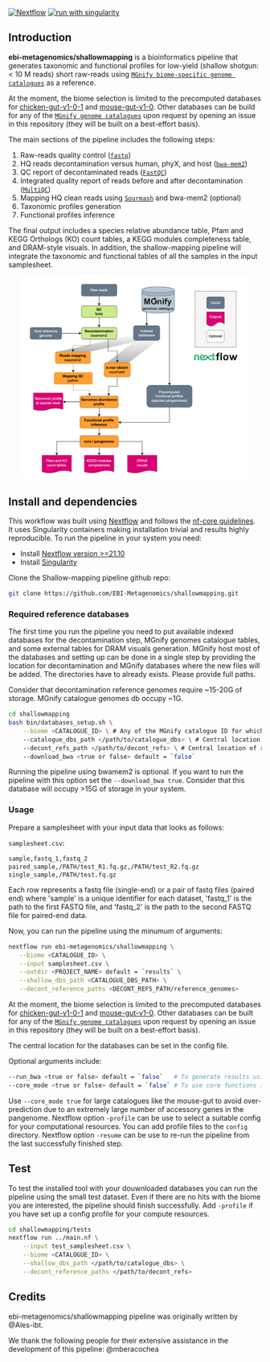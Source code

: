 [![Nextflow](https://img.shields.io/badge/nextflow%20DSL2-%E2%89%A523.04.0-23aa62.svg)](https://www.nextflow.io/)
[![run with singularity](https://img.shields.io/badge/run%20with-singularity-1d355c.svg?labelColor=000000)](https://sylabs.io/docs/)

## Introduction

**ebi-metagenomics/shallowmapping** is a bioinformatics pipeline that generates taxonomic and functional profiles for low-yield (shallow shotgun: < 10 M reads) short raw-reads using [`MGnify biome-specific genome catalogues`](https://www.ebi.ac.uk/metagenomics/browse/genomes) as a reference.

At the moment, the biome selection is limited to the precomputed databases for [chicken-gut-v1-0-1](https://www.ebi.ac.uk/metagenomics/genome-catalogues/chicken-gut-v1-0-1) and [mouse-gut-v1-0](https://www.ebi.ac.uk/metagenomics/genome-catalogues/mouse-gut-v1-0). Other databases can be build for any of the [`MGnify genome catalogues`](https://www.ebi.ac.uk/metagenomics/browse/genomes) upon request by opening an issue in this repository (they will be built on a best-effort basis).

The main sections of the pipeline includes the following steps:

1. Raw-reads quality control ([`fastp`](https://github.com/OpenGene/fastp))
2. HQ reads decontamination versus human, phyX, and host ([`bwa-mem2`](https://github.com/bwa-mem2/bwa-mem2))
3. QC report of decontaminated reads ([`FastQC`](https://www.bioinformatics.babraham.ac.uk/projects/fastqc/))
4. Integrated quality report of reads before and after decontamination ([`MultiQC`](http://multiqc.info/))
5. Mapping HQ clean reads using [`Sourmash`](https://github.com/sourmash-bio/sourmash) and bwa-mem2 (optional)
6. Taxonomic profiles generation
7. Functional profiles inference

The final output includes a species relative abundance table, Pfam and KEGG Orthologs (KO) count tables, a KEGG modules completeness table, and DRAM-style visuals. In addition, the shallow-mapping pipeline will integrate the taxonomic and functional tables of all the samples in the input samplesheet.

<p align="center" width="100%">
   <img src="images/workflow.png" width="90%"/>
</p>

## Install and dependencies

This workflow was built using [Nextflow](https://www.nextflow.io/) and follows the [nf-core guidelines](https://nf-co.re/docs/contributing/guidelines). It uses Singularity containers making installation trivial and results highly reproducible. To run the pipeline in your system you need:

- Install [Nextflow version >=21.10](https://www.nextflow.io/docs/latest/getstarted.html#installation)
- Install [Singularity](https://github.com/apptainer/singularity/blob/master/INSTALL.md)

Clone the Shallow-mapping pipeline github repo:

```bash
git clone https://github.com/EBI-Metagenomics/shallowmapping.git
```

### Required reference databases

The first time you run the pipeline you need to put available indexed databases for the decontamination step, MGnify genomes catalogue tables, and some external tables for DRAM visuals generation. MGnify host most of the databases and setting up can be done in a single step by providing the location for decontamination and MGnify databases where the new files will be added. The directories have to already exists. Please provide full paths.

Consider that decontamination reference genomes require ~15-20G of storage.
MGnify catalogue genomes db occupy ~1G.

```bash
cd shallowmapping
bash bin/databases_setup.sh \
    --biome <CATALOGUE_ID> \ # Any of the MGnify catalogue ID for which databases are available
    --catalogue_dbs_path </path/to/catalogue_dbs> \ # Central location of shallow-mapping dbs. A directory with the biome name will be created
    --decont_refs_path </path/to/decont_refs> \ # Central location of reference genomes for decontamination. Other bwamem2 databases can exist there
    --download_bwa <true or false> default = `false`
```

Running the pipeline using bwamem2 is optional. If you want to run the pipeline with this option set the `--download_bwa true`. Consider that this database will occupy >15G of storage in your system.

### Usage

Prepare a samplesheet with your input data that looks as follows:

`samplesheet.csv`:

```csv
sample,fastq_1,fastq_2
paired_sample,/PATH/test_R1.fq.gz,/PATH/test_R2.fq.gz
single_sample,/PATH/test.fq.gz
```

Each row represents a fastq file (single-end) or a pair of fastq files (paired end) where 'sample' is a unique identifier for each dataset, 'fastq_1' is the path to the first FASTQ file, and 'fastq_2' is the path to the second FASTQ file for paired-end data.

Now, you can run the pipeline using the minumum of arguments:

```bash
nextflow run ebi-metagenomics/shallowmapping \
   --biome <CATALOGUE_ID> \
   --input samplesheet.csv \
   --outdir <PROJECT_NAME> default = `results` \
   --shallow_dbs_path <CATALOGUE_DBS_PATH> \
   --decont_reference_paths <DECONT_REFS_PATH/reference_genomes>
```

At the moment, the biome selection is limited to the precomputed databases for [chicken-gut-v1-0-1](https://www.ebi.ac.uk/metagenomics/genome-catalogues/chicken-gut-v1-0-1) and [mouse-gut-v1-0](https://www.ebi.ac.uk/metagenomics/genome-catalogues/mouse-gut-v1-0). Other databases can be built for any of the [`MGnify genome catalogues`](https://www.ebi.ac.uk/metagenomics/browse/genomes) upon request by opening an issue in this repository (they will be built on a best-effort basis).

The central location for the databases can be set in the config file.

Optional arguments include:

```bash
--run_bwa <true or false> default = `false`   # To generate results using bwamem2 besides sourmash
--core_mode <true or false> default = `false` # To use core functions instead of pangenome functions
```

Use `--core_mode true` for large catalogues like the mouse-gut to avoid over-prediction due to an extremely large number of accessory genes in the pangenome.
Nextflow option `-profile` can be use to select a suitable config for your computational resources. You can add profile files to the `config` directory.
Nextflow option `-resume` can be use to re-run the pipeline from the last successfully finished step.

## Test

To test the installed tool with your douwnloaded databases you can run the pipeline using the small test dataset. Even if there are no hits with the biome you are interested, the pipeline should finish successfully. Add `-profile` if you have set up a config profile for your compute resources.

```bash
cd shallowmapping/tests
nextflow run ../main.nf \
    --input test_samplesheet.csv \
    --biome <CATALOGUE_ID> \
    --shallow_dbs_path </path/to/catalogue_dbs> \
    --decont_reference_paths </path/to/decont_refs>
```

## Credits

ebi-metagenomics/shallowmapping pipeline was originally written by @Ales-ibt.

We thank the following people for their extensive assistance in the development of this pipeline:
@mberacochea

